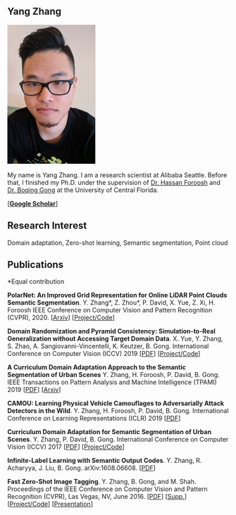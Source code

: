 

## Yang Zhang

<img class="profile-picture" src="portrait.jpg">

My name is Yang Zhang. I am a research scientist at Alibaba Seattle. Before that, I finished my Ph.D. under the supervision of [Dr. Hassan Foroosh](http://www.cs.ucf.edu/~foroosh/) and [Dr. Boqing Gong](http://boqinggong.info/) at the University of Central Florida.

[[**Google Scholar**](https://scholar.google.com/citations?user=9dFr77YAAAAJ)]

## Research Interest

Domain adaptation, Zero-shot learning, Semantic segmentation, Point cloud

## Publications

*Equal contribution

**PolarNet: An Improved Grid Representation for Online LiDAR Point Clouds Semantic Segmentation**. Y. Zhang*, Z. Zhou*, P. David, X. Yue, Z. Xi, H. Foroosh
IEEE Conference on Computer Vision and Pattern Recognition (CVPR), 2020. [[Arxiv](https://arxiv.org/abs/2003.14032)] [[Project/Code](https://github.com/edwardzhou130/PolarSeg)]

**Domain Randomization and Pyramid Consistency: Simulation-to-Real Generalization without Accessing Target Domain Data**. X. Yue, Y. Zhang, S. Zhao, A. Sangiovanni-Vincentelli, K. Keutzer, B. Gong.
International Conference on Computer Vision (ICCV) 2019 [[PDF](http://openaccess.thecvf.com/content_ICCV_2019/papers/Yue_Domain_Randomization_and_Pyramid_Consistency_Simulation-to-Real_Generalization_Without_Accessing_Target_ICCV_2019_paper.pdf)] [[Project/Code](https://github.com/xyyue/DRPC)]

**A Curriculum Domain Adaptation Approach to the Semantic Segmentation of Urban Scenes** Y. Zhang, H. Foroosh, P. David, B. Gong.
IEEE Transactions on Pattern Analysis and Machine Intelligence (TPAMI) 2019 [[PDF](https://ieeexplore.ieee.org/document/8661514)] [[Arxiv](https://arxiv.org/abs/1812.09953)]

**CAMOU: Learning Physical Vehicle Camouflages to Adversarially Attack Detectors in the Wild**. Y. Zhang, H. Foroosh, P. David, B. Gong.
International Conference on Learning Representations (ICLR) 2019 [[PDF](https://openreview.net/pdf?id=SJgEl3A5tm)]

**Curriculum Domain Adaptation for Semantic Segmentation of Urban Scenes**. Y. Zhang, P. David, B. Gong.
International Conference on Computer Vision (ICCV) 2017 [[PDF](https://arxiv.org/abs/1707.09465)] [[Project/Code](https://github.com/YangZhang4065/AdaptationSeg)]

**Infinite-Label Learning with Semantic Output Codes**. Y. Zhang, R. Acharyya, J. Liu, B. Gong.
arXiv:1608.06608. [[PDF](https://arxiv.org/abs/1608.06608)]

**Fast Zero-Shot Image Tagging**. Y. Zhang, B. Gong, and M. Shah.
Proceedings of the IEEE Conference on Computer Vision and Pattern Recognition (CVPR), Las Vegas, NV, June 2016. [[PDF](http://crcv.ucf.edu/people/faculty/Gong/Paper/fast0tag.pdf)] [[Supp.](http://crcv.ucf.edu/people/faculty/Gong/Paper/fast0tag-supp.pdf)] [[Project/Code](http://crcv.ucf.edu/projects/fastzeroshot/)] [[Presentation](https://www.youtube.com/watch?v=Pmv5JHKX2y4)]



